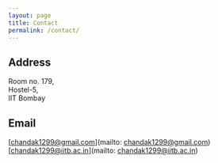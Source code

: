 ```yaml
---
layout: page
title: Contact
permalink: /contact/
---
```


## Address
Room no. 179,<br/>
Hostel-5,<br/>
IIT Bombay

## Email
[chandak1299@gmail.com](mailto: chandak1299@gmail.com)<br/>
[chandak1299@iitb.ac.in](mailto: chandak1299@iitb.ac.in)
